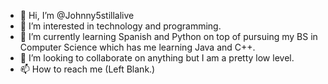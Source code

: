 - 👋 Hi, I’m @Johnny5stillalive
- 👀 I’m interested in technology and programming.
- 🌱 I’m currently learning Spanish and Python on top of pursuing my BS in Computer Science which has me learning Java and C++.
- 💞️ I’m looking to collaborate on anything but I am a pretty low level.
- 📫 How to reach me (Left Blank.)

<!---
Johnny5stillalive/Johnny5stillalive is a ✨ special ✨ repository because its `README.md` (this file) appears on your GitHub profile.
You can click the Preview link to take a look at your changes.
--->
